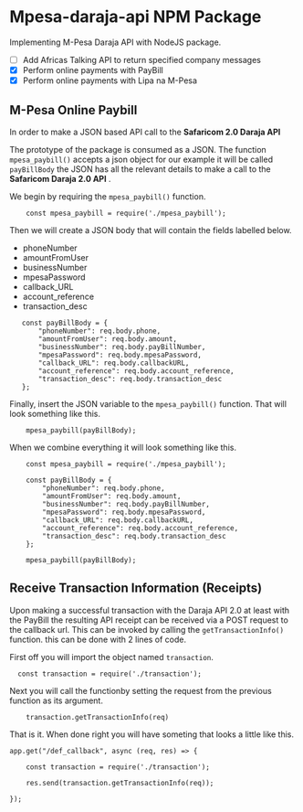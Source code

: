 # Mpesa-daraja-api NPM Package 

Implementing M-Pesa Daraja API with NodeJS package.
- [ ] Add Africas Talking API to return specified company messages
- [x] Perform online payments with PayBill
- [x] Perform online payments with Lipa na M-Pesa

## M-Pesa Online Paybill
In order to make a JSON based API call to the **Safaricom 2.0 Daraja API** 

The prototype of the package is consumed as a JSON. The function ```mpesa_paybill()``` accepts a json object for our example it will be called ```payBillBody``` the JSON has all the relevant details to make a call to the **Safaricom Daraja 2.0 API** .

We begin by requiring the ```mpesa_paybill()``` function.

```JS
    const mpesa_paybill = require('./mpesa_paybill');
 ```
 
 Then we will create a JSON body that will contain the fields labelled below. 
 - phoneNumber
 - amountFromUser
 - businessNumber
 - mpesaPassword
 - callback_URL
 - account_reference
 - transaction_desc
 
 ```JS
    const payBillBody = {
        "phoneNumber": req.body.phone,
        "amountFromUser": req.body.amount,
        "businessNumber": req.body.payBillNumber,
        "mpesaPassword": req.body.mpesaPassword,
        "callback_URL": req.body.callbackURL,
        "account_reference": req.body.account_reference,
        "transaction_desc": req.body.transaction_desc
    };
```
Finally, insert the JSON variable to the ```mpesa_paybill()``` function. That will look something like this.
```JS
    mpesa_paybill(payBillBody);
```

When we combine everything it will look something like this.

```JS
    const mpesa_paybill = require('./mpesa_paybill');
    
    const payBillBody = {
        "phoneNumber": req.body.phone,
        "amountFromUser": req.body.amount,
        "businessNumber": req.body.payBillNumber,
        "mpesaPassword": req.body.mpesaPassword,
        "callback_URL": req.body.callbackURL,
        "account_reference": req.body.account_reference,
        "transaction_desc": req.body.transaction_desc
    };

    mpesa_paybill(payBillBody);
```

## Receive Transaction Information (Receipts)

Upon making a successful transaction with the Daraja API 2.0 at least with the PayBill the resulting API receipt can be received via a POST request to the callback url.
This can be invoked by calling the ```getTransactionInfo()``` function.
this can be done with 2 lines of code.

First off you will import the object named ```transaction```.
```JS
  const transaction = require('./transaction');
```

Next you will call the functionby setting the request from the previous function as its argument.
```JS
    transaction.getTransactionInfo(req)
```

That is it. When done right you will have someting that looks a little like this.
```JS
app.get("/def_callback", async (req, res) => {

    const transaction = require('./transaction');

    res.send(transaction.getTransactionInfo(req));

});
```



